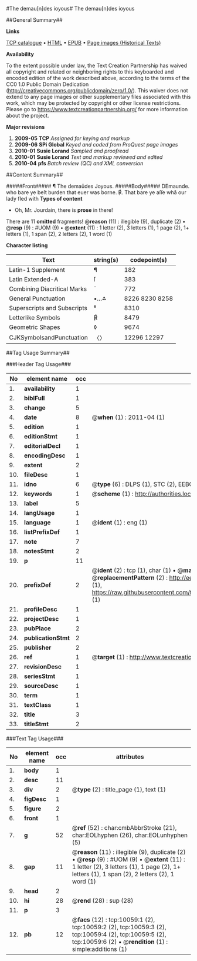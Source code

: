 #The demau[n]des ioyous#
The demau[n]des ioyous

##General Summary##

**Links**

[TCP catalogue](http://www.ota.ox.ac.uk/tcp/)  • 
[HTML](http://tei.it.ox.ac.uk/tcp/Texts-HTML/free/A20/A20138.html)  • 
[EPUB](http://tei.it.ox.ac.uk/tcp/Texts-EPUB/free/A20/A20138.epub) • 
[Page images (Historical Texts)](https://historicaltexts.jisc.ac.uk/eebo-99845173e)

**Availability**

To the extent possible under law, the Text Creation Partnership has waived all copyright and related or neighboring rights to this keyboarded and encoded edition of the work described above, according to the terms of the CC0 1.0 Public Domain Dedication (http://creativecommons.org/publicdomain/zero/1.0/). This waiver does not extend to any page images or other supplementary files associated with this work, which may be protected by copyright or other license restrictions. Please go to https://www.textcreationpartnership.org/ for more information about the project.

**Major revisions**

1. __2009-05__ __TCP__ *Assigned for keying and markup*
1. __2009-06__ __SPi Global__ *Keyed and coded from ProQuest page images*
1. __2010-01__ __Susie Lorand__ *Sampled and proofread*
1. __2010-01__ __Susie Lorand__ *Text and markup reviewed and edited*
1. __2010-04__ __pfs__ *Batch review (QC) and XML conversion*

##Content Summary##

#####Front#####
¶ The demaūdes Joyous.
#####Body#####
DEmaunde. who bare ye beſt burden that euer was borne. ℟. That bare ye aſſe whā our lady fled with 
**Types of content**

  * Oh, Mr. Jourdain, there is **prose** in there!

There are 11 **omitted** fragments! 
 @__reason__ (11) : illegible (9), duplicate (2)  •  @__resp__ (9) : #UOM (9)  •  @__extent__ (11) : 1 letter (2), 3 letters (1), 1 page (2), 1+ letters (1), 1 span (2), 2 letters (2), 1 word (1)

**Character listing**


|Text|string(s)|codepoint(s)|
|---|---|---|
|Latin-1 Supplement|¶|182|
|Latin Extended-A|ſ|383|
|Combining             Diacritical Marks|̄|772|
|General Punctuation|•…⁂|8226 8230 8258|
|Superscripts             and Subscripts|⁶|8310|
|Letterlike Symbols|℟|8479|
|Geometric Shapes|◊|9674|
|CJKSymbolsandPunctuation|〈〉|12296 12297|

##Tag Usage Summary##

###Header Tag Usage###

|No|element name|occ|attributes|
|---|---|---|---|
|1.|__availability__|1||
|2.|__biblFull__|1||
|3.|__change__|5||
|4.|__date__|8| @__when__ (1) : 2011-04 (1)|
|5.|__edition__|1||
|6.|__editionStmt__|1||
|7.|__editorialDecl__|1||
|8.|__encodingDesc__|1||
|9.|__extent__|2||
|10.|__fileDesc__|1||
|11.|__idno__|6| @__type__ (6) : DLPS (1), STC (2), EEBO-CITATION (1), PROQUEST (1), VID (1)|
|12.|__keywords__|1| @__scheme__ (1) : http://authorities.loc.gov/ (1)|
|13.|__label__|5||
|14.|__langUsage__|1||
|15.|__language__|1| @__ident__ (1) : eng (1)|
|16.|__listPrefixDef__|1||
|17.|__note__|7||
|18.|__notesStmt__|2||
|19.|__p__|11||
|20.|__prefixDef__|2| @__ident__ (2) : tcp (1), char (1)  •  @__matchPattern__ (2) : ([0-9\-]+):([0-9IVX]+) (1), (.+) (1)  •  @__replacementPattern__ (2) : http://eebo.chadwyck.com/downloadtiff?vid=$1&page=$2 (1), https://raw.githubusercontent.com/textcreationpartnership/Texts/master/tcpchars.xml#$1 (1)|
|21.|__profileDesc__|1||
|22.|__projectDesc__|1||
|23.|__pubPlace__|2||
|24.|__publicationStmt__|2||
|25.|__publisher__|2||
|26.|__ref__|1| @__target__ (1) : http://www.textcreationpartnership.org/docs/. (1)|
|27.|__revisionDesc__|1||
|28.|__seriesStmt__|1||
|29.|__sourceDesc__|1||
|30.|__term__|1||
|31.|__textClass__|1||
|32.|__title__|3||
|33.|__titleStmt__|2||


###Text Tag Usage###

|No|element name|occ|attributes|
|---|---|---|---|
|1.|__body__|1||
|2.|__desc__|11||
|3.|__div__|2| @__type__ (2) : title_page (1), text (1)|
|4.|__figDesc__|1||
|5.|__figure__|2||
|6.|__front__|1||
|7.|__g__|52| @__ref__ (52) : char:cmbAbbrStroke (21), char:EOLhyphen (26), char:EOLunhyphen (5)|
|8.|__gap__|11| @__reason__ (11) : illegible (9), duplicate (2)  •  @__resp__ (9) : #UOM (9)  •  @__extent__ (11) : 1 letter (2), 3 letters (1), 1 page (2), 1+ letters (1), 1 span (2), 2 letters (2), 1 word (1)|
|9.|__head__|2||
|10.|__hi__|28| @__rend__ (28) : sup (28)|
|11.|__p__|3||
|12.|__pb__|12| @__facs__ (12) : tcp:10059:1 (2), tcp:10059:2 (2), tcp:10059:3 (2), tcp:10059:4 (2), tcp:10059:5 (2), tcp:10059:6 (2)  •  @__rendition__ (1) : simple:additions (1)|
